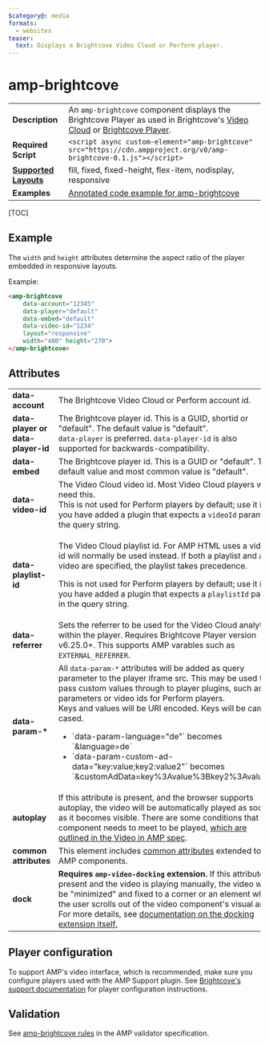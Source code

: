 ```yaml
---
$category@: media
formats:
  - websites
teaser:
  text: Displays a Brightcove Video Cloud or Perform player.
---
```

<!---
Copyright 2015 Brightcove. All Rights Reserved.

Licensed under the Apache License, Version 2.0 (the "License");
you may not use this file except in compliance with the License.
You may obtain a copy of the License at

      http://www.apache.org/licenses/LICENSE-2.0

Unless required by applicable law or agreed to in writing, software
distributed under the License is distributed on an "AS-IS" BASIS,
WITHOUT WARRANTIES OR CONDITIONS OF ANY KIND, either express or implied.
See the License for the specific language governing permissions and
limitations under the License.
-->

# amp-brightcove

<table>
  <tr>
    <td class="col-fourty"><strong>Description</strong></td>
    <td>An <code>amp-brightcove</code> component displays the Brightcove Player as used in Brightcove's <a href="https://www.brightcove.com/en/online-video-platform">Video Cloud</a> or <a href="https://www.brightcove.com/en/player">Brightcove Player</a>.</td>
  </tr>
  <tr>
    <td class="col-fourty"><strong>Required Script</strong></td>
    <td><code>&lt;script async custom-element="amp-brightcove" src="https://cdn.ampproject.org/v0/amp-brightcove-0.1.js">&lt;/script></code></td>
  </tr>
  <tr>
    <td class="col-fourty"><strong><a href="https://amp.dev/documentation/guides-and-tutorials/develop/style_and_layout/control_layout">Supported Layouts</a></strong></td>
    <td>fill, fixed, fixed-height, flex-item, nodisplay, responsive</td>
  </tr>
  <tr>
    <td class="col-fourty"><strong>Examples</strong></td>
    <td><a href="https://amp.dev/documentation/examples/components/amp-brightcove/">Annotated code example for amp-brightcove</a></td>
  </tr>
</table>

[TOC]

## Example

The `width` and `height` attributes determine the aspect ratio of the player embedded in responsive layouts.

Example:

```html
<amp-brightcove
    data-account="12345"
    data-player="default"
    data-embed="default"
    data-video-id="1234"
    layout="responsive"
    width="480" height="270">
</amp-brightcove>
```

## Attributes
<table>
  <tr>
    <td width="40%"><strong>data-account</strong></td>
    <td>The Brightcove Video Cloud or Perform account id.</td>
  </tr>
  <tr>
    <td width="40%"><strong>data-player or data-player-id</strong></td>
    <td>The Brightcove player id. This is a GUID, shortid or "default". The default value is "default".<br><code>data-player</code> is preferred. <code>data-player-id</code> is also supported for backwards-compatibility.</td>
  </tr>
  <tr>
    <td width="40%"><strong>data-embed</strong></td>
    <td>The Brightcove player id. This is a GUID or "default". The default value and most common value is "default".</td>
  </tr>
  <tr>
    <td width="40%"><strong>data-video-id</strong></td>
    <td>The Video Cloud video id. Most Video Cloud players will need this.<br>This is not used for Perform players by default; use it if you have added a plugin that expects a <code>videoId</code> param in the query string.</td>
  </tr>
  <tr>
    <td width="40%"><strong>data-playlist-id</strong></td>
    <td><p>The Video Cloud playlist id. For AMP HTML uses a video id will normally be used instead. If both a playlist and a video are specified, the playlist takes precedence.</p>
<p>This is not used for Perform players by default; use it if you have added a plugin that expects a <code>playlistId</code> param in the query string.</p></td>
  </tr>
  <tr>
    <td width="40%"><strong>data-referrer</strong></td>
    <td>Sets the referrer to be used for the Video Cloud analytics within the player. Requires Brightcove Player version v6.25.0+. This supports AMP varables such as <code>EXTERNAL_REFERRER</code>.</td>
  </tr>
  <tr>
    <td width="40%"><strong>data-param-*</strong></td>
    <td>All <code>data-param-*</code> attributes will be added as query parameter to the player iframe src. This may be used to pass custom values through to player plugins, such as ad parameters or video ids for Perform players.
<br>
Keys and values will be URI encoded. Keys will be camel cased.</p>
<ul>
  <li>`data-param-language="de"` becomes `&language=de`</li>
  <li>`data-param-custom-ad-data="key:value;key2:value2"` becomes `&customAdData=key%3Avalue%3Bkey2%3Avalue2`</li>
</ul></td>
  </tr>
  <tr>
    <td width="40%"><strong>autoplay</strong></td>
    <td>If this attribute is present, and the browser supports autoplay, the video will be automatically
played as soon as it becomes visible. There are some conditions that the component needs to meet
to be played, <a href="https://github.com/ampproject/amphtml/blob/master/spec/amp-video-interface.md#autoplay">which are outlined in the Video in AMP spec</a>.</td>
  </tr>
  <tr>
    <td width="40%"><strong>common attributes</strong></td>
    <td>This element includes <a href="https://amp.dev/documentation/guides-and-tutorials/learn/common_attributes">common attributes</a> extended to AMP components.</td>
  </tr>
  <tr>
    <td width="40%"><strong>dock</strong></td>
    <td><strong>Requires <code>amp-video-docking</code> extension.</strong> If this attribute is present and the video is playing manually, the video will be "minimized" and fixed to a corner or an element when the user scrolls out of the video component's visual area.
    For more details, see <a href="https://amp.dev/documentation/components/amp-video-docking">documentation on the docking extension itself.</a></td>
  </tr>
</table>


## Player configuration

To support AMP's video interface, which is recommended, make sure you configure players used with the AMP Support plugin. See [Brightcove's support documentation](https://support.brightcove.com/amp) for player configuration instructions.

## Validation

See [amp-brightcove rules](https://github.com/ampproject/amphtml/blob/master/extensions/amp-brightcove/validator-amp-brightcove.protoascii) in the AMP validator specification.

